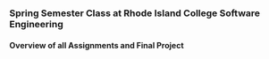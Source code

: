 ### Spring Semester Class at Rhode Island College Software Engineering
#### Overview of all Assignments and Final Project

